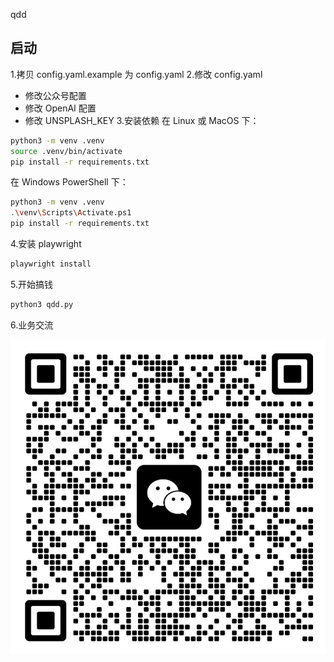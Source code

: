 qdd

## 启动
1.拷贝 config.yaml.example 为 config.yaml
2.修改 config.yaml
  - 修改公众号配置
  - 修改 OpenAI 配置
  - 修改 UNSPLASH_KEY
3.安装依赖
在 Linux 或 MacOS 下：
```bash
python3 -m venv .venv
source .venv/bin/activate
pip install -r requirements.txt
```
在 Windows PowerShell 下：
```bash
python3 -m venv .venv
.\venv\Scripts\Activate.ps1
pip install -r requirements.txt
```

4.安装 playwright
```bash
playwright install
```
5.开始搞钱
```bash
python3 qdd.py
```
6.业务交流

![微信](./res/wegroup.jpg)